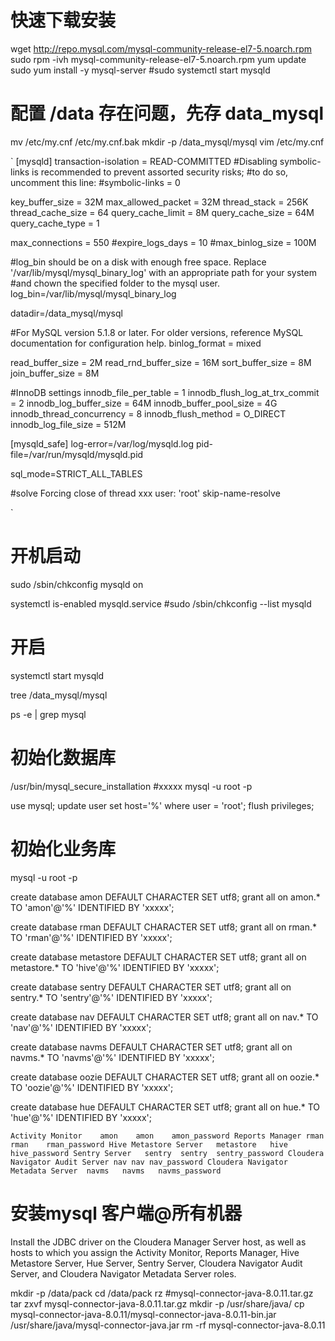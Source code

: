 # 快速下载安装
wget http://repo.mysql.com/mysql-community-release-el7-5.noarch.rpm
sudo rpm -ivh mysql-community-release-el7-5.noarch.rpm
yum update
sudo yum install -y mysql-server
#sudo systemctl start mysqld

# 配置  /data 存在问题，先存 data_mysql
mv /etc/my.cnf /etc/my.cnf.bak
mkdir -p /data_mysql/mysql
vim /etc/my.cnf

`
[mysqld]
transaction-isolation = READ-COMMITTED
#Disabling symbolic-links is recommended to prevent assorted security risks;
#to do so, uncomment this line:
#symbolic-links = 0

key_buffer_size = 32M
max_allowed_packet = 32M
thread_stack = 256K
thread_cache_size = 64
query_cache_limit = 8M
query_cache_size = 64M
query_cache_type = 1

max_connections = 550
#expire_logs_days = 10
#max_binlog_size = 100M

#log_bin should be on a disk with enough free space. Replace '/var/lib/mysql/mysql_binary_log' with an appropriate path for your system
#and chown the specified folder to the mysql user.
log_bin=/var/lib/mysql/mysql_binary_log

datadir=/data_mysql/mysql

#For MySQL version 5.1.8 or later. For older versions, reference MySQL documentation for configuration help.
binlog_format = mixed

read_buffer_size = 2M
read_rnd_buffer_size = 16M
sort_buffer_size = 8M
join_buffer_size = 8M

#InnoDB settings
innodb_file_per_table = 1
innodb_flush_log_at_trx_commit  = 2
innodb_log_buffer_size = 64M
innodb_buffer_pool_size = 4G
innodb_thread_concurrency = 8
innodb_flush_method = O_DIRECT
innodb_log_file_size = 512M

[mysqld_safe]
log-error=/var/log/mysqld.log
pid-file=/var/run/mysqld/mysqld.pid

sql_mode=STRICT_ALL_TABLES

#solve Forcing close of thread xxx user: 'root'
skip-name-resolve

`


# 开机启动
sudo /sbin/chkconfig mysqld on

systemctl is-enabled mysqld.service #sudo /sbin/chkconfig --list mysqld  

# 开启
systemctl start mysqld

tree /data_mysql/mysql

ps -e | grep mysql

# 初始化数据库
/usr/bin/mysql_secure_installation
#xxxxx
mysql -u root -p

use mysql;
update user set host='%' where user = 'root';
flush privileges; 


# 初始化业务库
mysql -u root -p

create database amon DEFAULT CHARACTER SET utf8;
grant all on amon.* TO 'amon'@'%' IDENTIFIED BY 'xxxxx';

create database rman DEFAULT CHARACTER SET utf8;
grant all on rman.* TO 'rman'@'%' IDENTIFIED BY 'xxxxx';

create database metastore DEFAULT CHARACTER SET utf8;
grant all on metastore.* TO 'hive'@'%' IDENTIFIED BY 'xxxxx';

create database sentry DEFAULT CHARACTER SET utf8;
grant all on sentry.* TO 'sentry'@'%' IDENTIFIED BY 'xxxxx';

create database nav DEFAULT CHARACTER SET utf8;
grant all on nav.* TO 'nav'@'%' IDENTIFIED BY 'xxxxx';

create database navms DEFAULT CHARACTER SET utf8;
grant all on navms.* TO 'navms'@'%' IDENTIFIED BY 'xxxxx';

create database oozie DEFAULT CHARACTER SET utf8;
grant all on oozie.* TO 'oozie'@'%' IDENTIFIED BY 'xxxxx';

create database hue DEFAULT CHARACTER SET utf8;
grant all on hue.* TO 'hue'@'%' IDENTIFIED BY 'xxxxx';

`
Activity Monitor	amon	amon	amon_password
Reports Manager	rman	rman	rman_password
Hive Metastore Server	metastore	hive	hive_password
Sentry Server	sentry	sentry	sentry_password
Cloudera Navigator Audit Server	nav	nav	nav_password
Cloudera Navigator Metadata Server	navms	navms	navms_password
`


# 安装mysql 客户端@所有机器
Install the JDBC driver on the Cloudera Manager Server host, as well as hosts to which you assign the Activity Monitor, Reports Manager, Hive Metastore Server, Hue Server, Sentry Server, Cloudera Navigator Audit Server, and Cloudera Navigator Metadata Server roles.


mkdir -p /data/pack
cd /data/pack
rz
#mysql-connector-java-8.0.11.tar.gz
tar zxvf  mysql-connector-java-8.0.11.tar.gz 
mkdir -p /usr/share/java/
cp mysql-connector-java-8.0.11/mysql-connector-java-8.0.11-bin.jar /usr/share/java/mysql-connector-java.jar
rm -rf mysql-connector-java-8.0.11